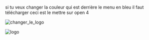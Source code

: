 si tu veux changer la couleur qui est derrière le menu en bleu il faut télécharger ceci est le mettre sur open 4 


![changer_le_logo](https://user-images.githubusercontent.com/47261966/146652513-2bc97499-6345-4cc5-a3d3-383b89cd4c82.png)


![logo](https://user-images.githubusercontent.com/47261966/146652601-982eca03-92f7-4890-a588-cd7e22465dc0.png)

